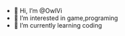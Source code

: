 - 👋 Hi, I’m @OwlVi
- 👀 I’m interested in game,programing
- 🌱 I’m currently learning coding

<!---
OwlVi/OwlVi is a ✨ special ✨ repository because its `README.md` (this file) appears on your GitHub profile.
You can click the Preview link to take a look at your changes.
--->

